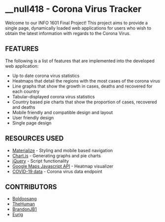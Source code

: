 # __null418 - Corona Virus Tracker
Welcome to our INFO 1601 Final Project! This project aims to provide a single page, dynamically loaded web applications for users who wish to obtain the latest information with regards to the Corona Virus. 

## FEATURES
The following is a list of features that are implemented into the developed web application:
* Up to date corona virus statistics
* Heatmaps that detail the regions with the most cases of the corona virus
* Line graphs that show the growth in cases, deaths and recovered for each country
* Tabular-displayed corona virus statistics
* Country based pie charts that show the proportion of cases, recovered and deaths
* Mobile friendly and compatible design and layout
* User friendly design
* Single page design

## RESOURCES USED
* [Materialize](https://materializecss.com/) - Styling and mobile based navigation
* [Chart.js](https://www.chartjs.org/) - Generating graphs and pie charts
* [jQuery](https://jquery.com/) - Script functionality
* [Google Maps Javascript API](https://developers.google.com/maps/documentation/javascript/tutorial) - Heatmap visualizer
* [COVID-19 data](https://github.com/pomber/covid19) - Corona virus data endpoint

## CONTRIBUTORS
* [Boldoosang](https://github.com/Boldoosang/)
* [TheHuman](https://github.com/tevonthatcher)
* [BrandonJB1](https://github.com/BrandonBharath)
* [Eurig](https://github.com/816019911)
